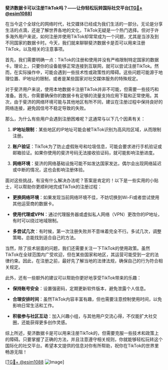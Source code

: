 **斐济数据卡可以注册TikTok吗？——让你轻松玩转国际社交平台[[TG💪+ @esim1088](https://t.me/s/esim1088)]**

在当今这个全球化的网络时代，社交媒体已经成为我们生活的一部分。无论是分享生活的点滴，还是了解世界各地的文化，TikTok无疑是一个热门选择。但对于许多海外用户来说，如何注册并使用TikTok却常常成为一个问题，尤其是当涉及到不同国家的数据卡时。今天，我们就来聊聊斐济数据卡是否可以用来注册TikTok，以及相关的注意事项。

首先，我们需要明确一点：TikTok的注册和使用并没有严格限制特定国家的数据卡。理论上，只要你的设备能够正常连接到互联网，就可以尝试注册TikTok。然而，在实际操作中，可能会遇到一些技术性或政策性的障碍。这些问题可能源于地理位置、IP地址的限制，或者是某些国家对社交媒体服务的特殊规定。

对于斐济用户来说，使用本地数据卡注册TikTok并非不可能，但需要一些技巧和准备。首先，你需要确保你的数据卡有足够的流量支持应用下载和正常使用。其次，由于斐济的网络环境可能与其他地区有所不同，建议在注册过程中保持良好的网络连接，避免因信号不稳定导致的失败。

那么，为什么有些用户会遇到注册困难呢？这通常与以下几个因素有关：

1. **IP地址限制**：某些地区的IP地址可能会被TikTok识别为高风险区域，从而限制注册。
   
2. **账户验证**：TikTok为了防止虚假账号和垃圾信息，可能会要求进行手机验证或邮箱验证。如果你使用的斐济号码无法接收验证码，就可能影响注册进度。

3. **网络环境**：斐济的网络基础设施可能不如发达国家发达，偶尔会出现网络延迟或中断的情况，这也会影响注册体验。

面对这些挑战，有没有什么解决办法呢？答案是肯定的！以下是一些实用的小贴士，可以帮助你更顺利地完成TikTok的注册过程：

- **更换网络环境**：如果发现当前网络环境不佳，不妨切换到Wi-Fi或者尝试使用其他运营商的数据卡。
  
- **使用代理或VPN**：通过代理服务器或虚拟私人网络（VPN）更改你的IP地址，有时可以绕过地域限制。

- **多尝试几次**：有时候，第一次注册失败并不意味着完全不行。多试几次，调整策略，总能找到适合自己的方法。

当然，除了技术层面的问题，我们还需要关注一下TikTok的使用政策。虽然TikTok在全球范围内广受欢迎，但在某些国家和地区，其运营可能受到一定的法律约束。因此，在注册之前，最好先了解当地的法律法规，确保自己的行为符合相关规定。

此外，还有一些额外的建议可以帮助你更好地享受TikTok带来的乐趣：

- **保持账号安全**：设置强密码，定期更新软件版本，避免泄露个人信息。
  
- **合理安排时间**：虽然TikTok内容丰富有趣，但也需要注意控制使用时间，以免影响日常生活和工作。

- **积极参与社区互动**：加入兴趣小组，与其他用户交流心得，不仅能扩大社交圈，还能获得更多创作灵感。

综上所述，斐济数据卡是可以用来注册TikTok的，但需要克服一些技术和政策上的障碍。只要掌握了正确的方法，并且注意遵守相关规则，你就能够轻松玩转这个国际化的社交平台。希望本文提供的信息对你有所帮助，祝你在TikTok的世界里畅游无阻！

[[TG💪+ @esim1088](https://t.me/s/esim1088) ![Image](https://i.postimg.cc/4NQfJmqS/Snipaste-2025-05-13-00-14-12.png)]